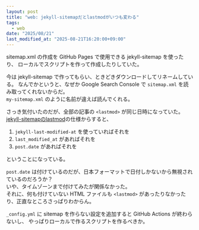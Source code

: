 ```yaml
---
layout: post
title: "web: jekyll-sitemapだとlastmodがいつも変わる"
tags:
  - web
date: "2025/08/21"
last_modified_at: "2025-08-21T16:20:00+09:00"
---
```


sitemap.xml の作成を GitHub Pages で使用できる jekyll-sitemap を使ったり、
ローカルでスクリプトを作って作成したりしていた。

今は jekyll-sitemap で作ってもらい、ときどきダウンロードしてリネームしている。
なんでかというと、なぜか Google Search Console で `sitemap.xml` を読み取ってくれないからだ。  
`my-sitemap.xml` のように名前が違えば読んでくれる。

さっき気付いたのだが、全部の記事の `<lastmod>` が同じ日時になっていた。  
[jekyll-sitemapのlastmod](https://github.com/jekyll/jekyll-sitemap/blob/99148a2255a2b3a8d2b31ba8216945262981b12c/README.md#lastmod-tag)の仕様からすると、

1. `jekyll-last-modified-at` を使っていればそれを
2. `last_modified_at` があればそれを
3. `post.date` があればそれを

ということになっている。

`post.date` は付けているのだが、日本フォーマットで日付しかないから無視されているのだろうか？  
いや、タイムゾーンまで付けてみたが関係なかった。  
それに、何も付けていない HTML ファイルも `<lastmod>` があったりなかったり、正直なところさっぱりわからん。

`_config.yml` に sitemap を作らない設定を追加すると GitHub Actions が終わらないし、
やっぱりローカルで作るスクリプトを作るべきか。
